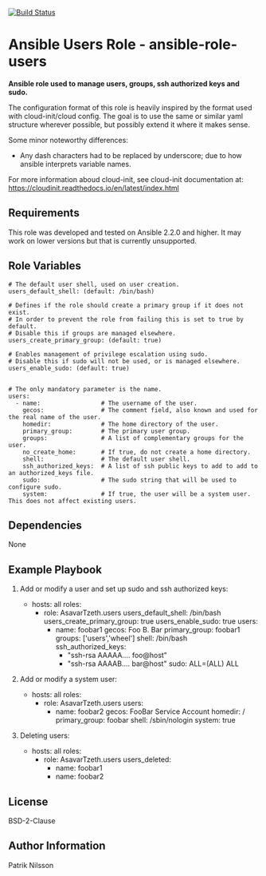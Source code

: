 [![Build Status](https://travis-ci.org/AsavarTzeth/ansible-role-users.svg?branch=master)](https://travis-ci.org/AsavarTzeth/ansible-role-users)

Ansible Users Role - ansible-role-users
==================================

**Ansible role used to manage users, groups, ssh authorized keys and sudo.**

The configuration format of this role is heavily inspired by the format used
with cloud-init/cloud config. The goal is to use the same or similar yaml
structure wherever possible, but possibly extend it where it makes sense.

Some minor noteworthy differences:

- Any dash characters had to be replaced by underscore; due to how ansible
  interprets variable names.

For more information aboud cloud-init, see cloud-init documentation at:  
https://cloudinit.readthedocs.io/en/latest/index.html

Requirements
------------

This role was developed and tested on Ansible 2.2.0 and higher.
It may work on lower versions but that is currently unsupported.

Role Variables
--------------

    # The default user shell, used on user creation.
    users_default_shell: (default: /bin/bash)

    # Defines if the role should create a primary group if it does not exist.
    # In order to prevent the role from failing this is set to true by default.
    # Disable this if groups are managed elsewhere.
    users_create_primary_group: (default: true)

    # Enables management of privilege escalation using sudo.
    # Disable this if sudo will not be used, or is managed elsewhere.
    users_enable_sudo: (default: true)


    # The only mandatory parameter is the name.
    users:
      - name:                 # The username of the user.
        gecos:                # The comment field, also known and used for the real name of the user.
        homedir:              # The home directory of the user.
        primary_group:        # The primary user group.
        groups:               # A list of complementary groups for the user.
        no_create_home:       # If true, do not create a home directory.
        shell:                # The default user shell.
        ssh_authorized_keys:  # A list of ssh public keys to add to add to an authorized_keys file.
        sudo:                 # The sudo string that will be used to configure sudo.
        system:               # If true, the user will be a system user. This does not affect existing users.

Dependencies
------------

None

Example Playbook
----------------

1) Add or modify a user and set up sudo and ssh authorized keys:

    - hosts: all
      roles:
        - role: AsavarTzeth.users
          users_default_shell: /bin/bash
          users_create_primary_group: true
          users_enable_sudo: true
          users:
            - name: foobar1
              gecos: Foo B. Bar
              primary_group: foobar1
              groups: ['users','wheel']
              shell: /bin/bash
              ssh_authorized_keys:
                - "ssh-rsa AAAAA.... foo@host"
                - "ssh-rsa AAAAB.... bar@host"
              sudo: ALL=(ALL) ALL

2) Add or modify a system user:

    - hosts: all
      roles:
        - role: AsavarTzeth.users
          users:
            - name: foobar2
              gecos: FooBar Service Account
              homedir: /
              primary_group: foobar
              shell: /sbin/nologin
              system: true

3) Deleting users:

    - hosts: all
      roles:
        - role: AsavarTzeth.users
          users_deleted:
            - name: foobar1
            - name: foobar2

License
-------

BSD-2-Clause

Author Information
------------------

Patrik Nilsson
